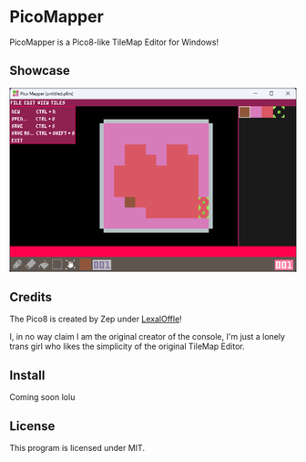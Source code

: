 # PicoMapper

PicoMapper is a Pico8-like TileMap Editor for Windows!

## Showcase
![PicoMapper](./Images/Showcase.png)

## Credits
The Pico8 is created by Zep under [LexalOffle](https://www.lexaloffle.com/)!

I, in no way claim I am the original creator of the console, I'm just a lonely trans girl who likes the simplicity of the original TileMap Editor.

## Install
Coming soon lolu

## License
This program is licensed under MIT.